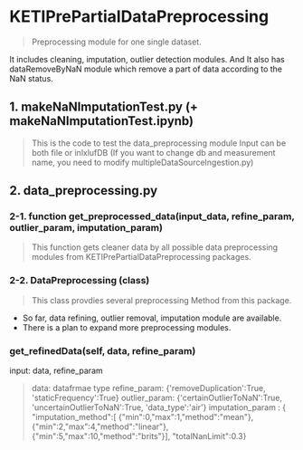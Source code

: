 
# KETIPrePartialDataPreprocessing
> Preprocessing module for one single dataset. 

It includes cleaning, imputation, outlier detection modules.
And It also has dataRemoveByNaN module which remove a part of data according to the NaN status.

## 1. makeNaNImputationTest.py (+ makeNaNImputationTest.ipynb)
> This is the code to test the data_preprocessing module 
> Input can be both file or inlxlufDB 
(If you want to change db and measurement name, you need to modify multipleDataSourceIngestion.py)

## 2. data_preprocessing.py
### 2-1. function get_preprocessed_data(input_data, refine_param, outlier_param, imputation_param)
> This function gets cleaner data by all possible data preprocessing modules from KETIPrePartialDataPreprocessing packages.

### 2-2. DataPreprocessing (class)
> This class provdies several preprocessing Method from this package.

- So far, data refining, outlier removal, imputation module are available.
- There is a plan to expand more preprocessing modules.

### get_refinedData(self, data, refine_param)
input: data, refine_param
> data: datafrmae type
> refine_param: {'removeDuplication':True, 'staticFrequency':True}
> outlier_param: {'certainOutlierToNaN':True, 'uncertainOutlierToNaN':True, 'data_type':'air'}
> imputation_param : {
> "imputation_method":[
>       {"min":0,"max":1,"method":"mean"},
>       {"min":2,"max":4,"method":"linear"},
>       {"min":5,"max":10,"method":"brits"}],
> "totalNanLimit":0.3}
